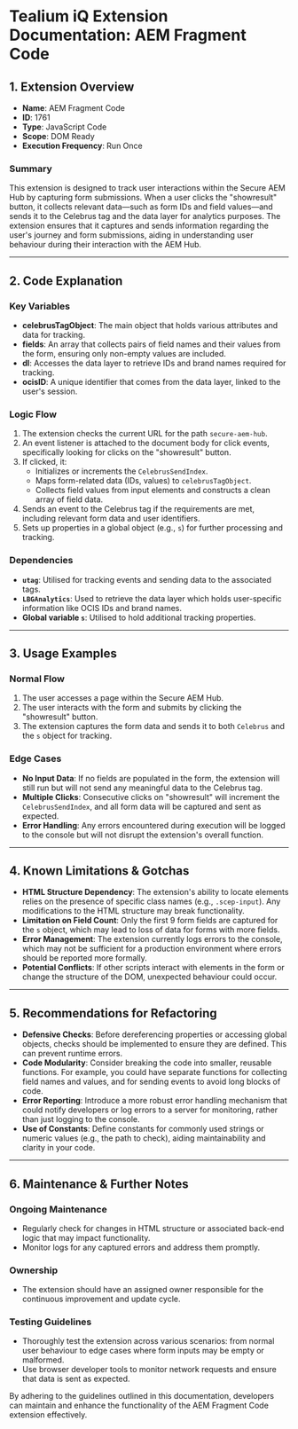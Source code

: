 # Tealium iQ Extension Documentation: AEM Fragment Code

## 1. Extension Overview

- **Name**: AEM Fragment Code
- **ID**: 1761
- **Type**: JavaScript Code
- **Scope**: DOM Ready
- **Execution Frequency**: Run Once

### Summary
This extension is designed to track user interactions within the Secure AEM Hub by capturing form submissions. When a user clicks the "showresult" button, it collects relevant data—such as form IDs and field values—and sends it to the Celebrus tag and the data layer for analytics purposes. The extension ensures that it captures and sends information regarding the user's journey and form submissions, aiding in understanding user behaviour during their interaction with the AEM Hub.

---

## 2. Code Explanation

### Key Variables
- **celebrusTagObject**: The main object that holds various attributes and data for tracking.
- **fields**: An array that collects pairs of field names and their values from the form, ensuring only non-empty values are included.
- **dl**: Accesses the data layer to retrieve IDs and brand names required for tracking.
- **ocisID**: A unique identifier that comes from the data layer, linked to the user's session.
  
### Logic Flow
1. The extension checks the current URL for the path `secure-aem-hub`.
2. An event listener is attached to the document body for click events, specifically looking for clicks on the "showresult" button.
3. If clicked, it:
   - Initializes or increments the `CelebrusSendIndex`.
   - Maps form-related data (IDs, values) to `celebrusTagObject`.
   - Collects field values from input elements and constructs a clean array of field data.
4. Sends an event to the Celebrus tag if the requirements are met, including relevant form data and user identifiers.
5. Sets up properties in a global object (e.g., `s`) for further processing and tracking.

### Dependencies
- **`utag`**: Utilised for tracking events and sending data to the associated tags.
- **`LBGAnalytics`**: Used to retrieve the data layer which holds user-specific information like OCIS IDs and brand names.
- **Global variable `s`**: Utilised to hold additional tracking properties.

---

## 3. Usage Examples

### Normal Flow
1. The user accesses a page within the Secure AEM Hub.
2. The user interacts with the form and submits by clicking the "showresult" button.
3. The extension captures the form data and sends it to both `Celebrus` and the `s` object for tracking.

### Edge Cases
- **No Input Data**: If no fields are populated in the form, the extension will still run but will not send any meaningful data to the Celebrus tag.
- **Multiple Clicks**: Consecutive clicks on "showresult" will increment the `CelebrusSendIndex`, and all form data will be captured and sent as expected.
- **Error Handling**: Any errors encountered during execution will be logged to the console but will not disrupt the extension's overall function.

---

## 4. Known Limitations & Gotchas

- **HTML Structure Dependency**: The extension's ability to locate elements relies on the presence of specific class names (e.g., `.scep-input`). Any modifications to the HTML structure may break functionality.
- **Limitation on Field Count**: Only the first 9 form fields are captured for the `s` object, which may lead to loss of data for forms with more fields.
- **Error Management**: The extension currently logs errors to the console, which may not be sufficient for a production environment where errors should be reported more formally.
- **Potential Conflicts**: If other scripts interact with elements in the form or change the structure of the DOM, unexpected behaviour could occur. 

---

## 5. Recommendations for Refactoring

- **Defensive Checks**: Before dereferencing properties or accessing global objects, checks should be implemented to ensure they are defined. This can prevent runtime errors.
- **Code Modularity**: Consider breaking the code into smaller, reusable functions. For example, you could have separate functions for collecting field names and values, and for sending events to avoid long blocks of code.
- **Error Reporting**: Introduce a more robust error handling mechanism that could notify developers or log errors to a server for monitoring, rather than just logging to the console.
- **Use of Constants**: Define constants for commonly used strings or numeric values (e.g., the path to check), aiding maintainability and clarity in your code.

---

## 6. Maintenance & Further Notes

### Ongoing Maintenance
- Regularly check for changes in HTML structure or associated back-end logic that may impact functionality.
- Monitor logs for any captured errors and address them promptly.

### Ownership
- The extension should have an assigned owner responsible for the continuous improvement and update cycle.

### Testing Guidelines
- Thoroughly test the extension across various scenarios: from normal user behaviour to edge cases where form inputs may be empty or malformed.
- Use browser developer tools to monitor network requests and ensure that data is sent as expected.

By adhering to the guidelines outlined in this documentation, developers can maintain and enhance the functionality of the AEM Fragment Code extension effectively.